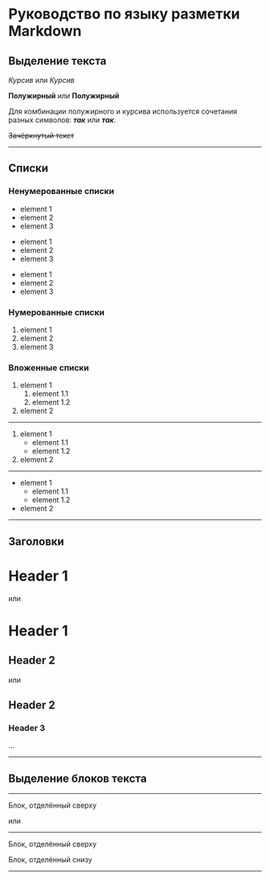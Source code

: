 # Руководство по языку разметки Markdown

## Выделение текста

*Курсив* или _Курсив_

**Полужирный** или __Полужирный__

Для комбинации полужирного и курсива используется сочетания разных символов: __*так*__ или _**так**_.

~~Зачёркнутый текст~~

___
## Списки

### Ненумерованные списки

* element 1
* element 2
* element 3

- element 1
- element 2
- element 3

+ element 1
+ element 2
+ element 3

### Нумерованные списки

1. element 1
2. element 2
3. element 3

### Вложенные списки

1. element 1
    1. element 1.1
    2. element 1.2
2. element 2
---
1. element 1
    * element 1.1
    * element 1.2
2. element 2
---
* element 1
    * element 1.1
    * element 1.2
* element 2


___
## Заголовки

# Header 1
или

Header 1
===

## Header 2
или

Header 2
---

### Header 3
...
___
## Выделение блоков текста

---
Блок, отделённый сверху

или

___
Блок, отделённый сверху

Блок, отделённый снизу
___
